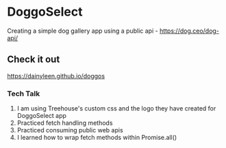 # DoggoSelect

Creating a simple dog gallery app using a public api - https://dog.ceo/dog-api/

## Check it out

https://dainyleen.github.io/doggos

### Tech Talk

1. I am using Treehouse's custom css and the logo they have created for DoggoSelect app
2. Practiced fetch handling methods
3. Practiced consuming public web apis 
4. I learned how to wrap fetch methods within Promise.all()
